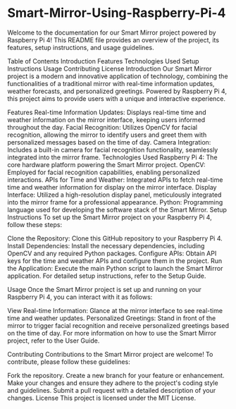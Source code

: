 # Smart-Mirror-Using-Raspberry-Pi-4
Welcome to the documentation for our Smart Mirror project powered by Raspberry Pi 4! This README file provides an overview of the project, its features, setup instructions, and usage guidelines.

Table of Contents
Introduction
Features
Technologies Used
Setup Instructions
Usage
Contributing
License
Introduction
Our Smart Mirror project is a modern and innovative application of technology, combining the functionalities of a traditional mirror with real-time information updates, weather forecasts, and personalized greetings. Powered by Raspberry Pi 4, this project aims to provide users with a unique and interactive experience.

Features
Real-time Information Updates: Displays real-time time and weather information on the mirror interface, keeping users informed throughout the day.
Facial Recognition: Utilizes OpenCV for facial recognition, allowing the mirror to identify users and greet them with personalized messages based on the time of day.
Camera Integration: Includes a built-in camera for facial recognition functionality, seamlessly integrated into the mirror frame.
Technologies Used
Raspberry Pi 4: The core hardware platform powering the Smart Mirror project.
OpenCV: Employed for facial recognition capabilities, enabling personalized interactions.
APIs for Time and Weather: Integrated APIs to fetch real-time time and weather information for display on the mirror interface.
Display Interface: Utilized a high-resolution display panel, meticulously integrated into the mirror frame for a professional appearance.
Python: Programming language used for developing the software stack of the Smart Mirror.
Setup Instructions
To set up the Smart Mirror project on your Raspberry Pi 4, follow these steps:

Clone the Repository: Clone this GitHub repository to your Raspberry Pi 4.
Install Dependencies: Install the necessary dependencies, including OpenCV and any required Python packages.
Configure APIs: Obtain API keys for the time and weather APIs and configure them in the project.
Run the Application: Execute the main Python script to launch the Smart Mirror application.
For detailed setup instructions, refer to the Setup Guide.

Usage
Once the Smart Mirror project is set up and running on your Raspberry Pi 4, you can interact with it as follows:

View Real-time Information: Glance at the mirror interface to see real-time time and weather updates.
Personalized Greetings: Stand in front of the mirror to trigger facial recognition and receive personalized greetings based on the time of day.
For more information on how to use the Smart Mirror project, refer to the User Guide.

Contributing
Contributions to the Smart Mirror project are welcome! To contribute, please follow these guidelines:

Fork the repository.
Create a new branch for your feature or enhancement.
Make your changes and ensure they adhere to the project's coding style and guidelines.
Submit a pull request with a detailed description of your changes.
License
This project is licensed under the MIT License.
